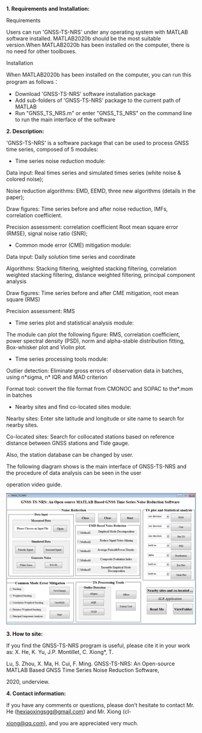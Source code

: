 **1. Requirements and Installation:**

Requirements

Users can run &#39;GNSS-TS-NRS&#39; under any operating system with MATLAB software installed. MATLAB2020b should be the most suitable version.When MATLAB2020b has been installed on the computer, there is no need for other toolboxes. 

Installation

When MATLAB2020b has been installed on the computer, you can run this program as follows：

- Download &#39;GNSS-TS-NRS&#39; software installation package
- Add sub-folders of &#39;GNSS-TS-NRS&#39; package to the current path of MATLAB
- Run &quot;GNSS\_TS\_NRS.m&quot; or enter &quot;GNSS\_TS\_NRS&quot; on the command line to run the main interface of the software

**2. Description:**

&#39;GNSS-TS-NRS&#39; is a software package that can be used to process GNSS time series, composed of 5 modules:

- Time series noise reduction module:

Data input: Real times series and simulated times series (white noise &amp; colored noise);

Noise reduction algorithms: EMD, EEMD, three new algorithms (details in the paper);

Draw figures: Time series before and after noise reduction, IMFs, correlation coefficient.

Precision assessment: correlation coefficient Root mean square error (RMSE), signal noise ratio (SNR);

- Common mode error (CME) mitigation module:

Data input: Daily solution time series and coordinate

Algorithms: Stacking filtering, weighted stacking filtering, correlation weighted stacking filtering, distance weighted filtering, principal component analysis

Draw figures: Time series before and after CME mitigation, root mean square (RMS)

Precision assessment: RMS

- Time series plot and statistical analysis module:

The module can plot the following figure: RMS, correlation coefficient, power spectral density (PSD), norm and alpha-stable distribution fitting, Box-whisker plot and Violin plot.

- Time series processing tools module:

Outlier detection: Eliminate gross errors of observation data in batches, using n\*sigma, n\* IQR and MAD criterion

Format tool: convert the file format from CMONOC and SOPAC to the\*.mom in batches

- Nearby sites and find co-located sites module:

Nearby sites: Enter site latitude and longitude or site name to search for nearby sites.

Co-located sites: Search for collocated stations based on reference distance between GNSS stations and Tide gauge.

Also, the station database can be changed by user.

The following diagram shows is the main interface of GNSS-TS-NRS and the procedure of data analysis can be seen in the user

operation video guide. 

![Image text](https://github.com/CL-Xiong/img-folder/blob/main/main.png)


**3. How to site:**

If you find the GNSS-TS-NRS program is useful, please cite it in your work as: X. He, K. Yu, J.P. Montillet, C. Xiong*, T. 

Lu, S. Zhou, X. Ma, H. Cui, F. Ming. GNSS-TS-NRS: An Open-source MATLAB Based GNSS Time Series Noise Reduction Software, 

2020, underview.

**4. Contact information:**

If you have any comments or questions, please don’t hesitate to contact Mr. He (hexiaoxingsgg@gmail.com) and Mr. Xiong (cl-

xiong@qq.com), and you are appreciated very much.
